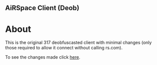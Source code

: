 AiRSpace Client (Deob)
---

# About

This is the original 317 deobfuscasted client with minimal changes (only those required to allow it connect without calling rs.com).

To see the changes made click [here](https://github.com/airspace-rs/airspace-client-deob/commits/master).
